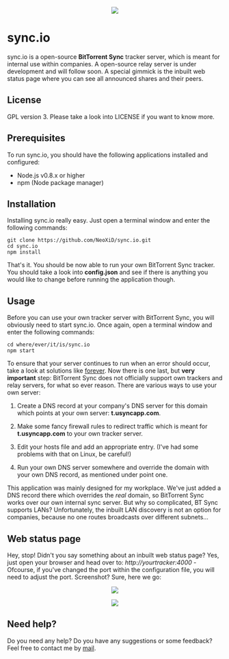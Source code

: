   
<p align="center"><img src="https://dl.snapserv.net/projects/sync.io/logo.png" /></p>

# sync.io #
sync.io is a open-source **BitTorrent Sync** tracker server, which is meant for internal use within companies. A open-source relay server is under development and will follow soon. A special gimmick is the inbuilt web status page where you can see all announced shares and their peers.

## License ##
GPL version 3. Please take a look into LICENSE if you want to know more.

## Prerequisites ##
To run sync.io, you should have the following applications installed and configured:

- Node.js v0.8.x or higher
- npm (Node package manager)

## Installation ##
Installing sync.io really easy. Just open a terminal window and enter the following commands:

```
git clone https://github.com/NeoXiD/sync.io.git
cd sync.io
npm install
```

That's it. You should be now able to run your own BitTorrent Sync tracker. You should take a look into **config.json** and see if there is anything you would like to change before running the application though.

## Usage ##
Before you can use your own tracker server with BitTorrent Sync, you will obviously need to start sync.io. Once again, open a terminal window and enter the following commands:

```
cd where/ever/it/is/sync.io
npm start
```

To ensure that your server continues to run when an error should occur, take a look at solutions like [forever](https://github.com/nodejitsu/forever). Now there is one last, but **very important** step: BitTorrent Sync does not officially support own trackers and relay servers, for what so ever reason. There are various ways to use your own server:

1) Create a DNS record at your company's DNS server for this domain which points at your own server: **t.usyncapp.com**.

2) Make some fancy firewall rules to redirect traffic which is meant for **t.usyncapp.com** to your own tracker server.

3) Edit your hosts file and add an appropriate entry. (I've had some problems with that on Linux, be careful!)

4) Run your own DNS server somewhere and override the domain with your own DNS record, as mentioned under point one.

This application was mainly designed for my workplace. We've just added a DNS record there which overrides the *real* domain, so BitTorrent Sync works over our own internal sync server. But why so complicated, BT Sync supports LANs? Unfortunately, the inbuilt LAN discovery is not an option for companies, because no one routes broadcasts over different subnets...

## Web status page ##
Hey, stop! Didn't you say something about an inbuilt web status page? Yes, just open your browser and head over to: *http://yourtracker:4000* - Ofcourse, if you've changed the port within the configuration file, you will need to adjust the port. Screenshot? Sure, here we go:

<p align="center"><img src="https://dl.snapserv.net/projects/sync.io/screen01.png" /></p>
<p align="center"><img src="https://dl.snapserv.net/projects/sync.io/screen02.png" /></p>

## Need help? ##
Do you need any help? Do you have any suggestions or some feedback? Feel free to contact me by [mail](mailto:dev@snapserv.net).

